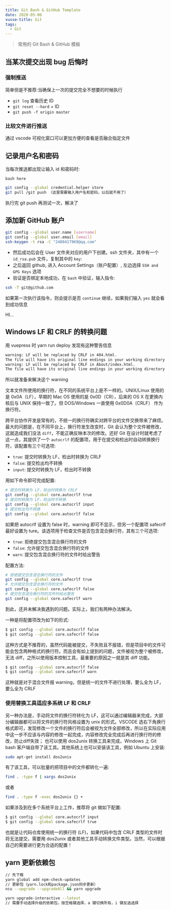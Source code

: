 ```yaml
---
title: Git Bash & GitHub Template
date: 2020-05-06
vusse-title: Git
tags:
  - Git
---
```


> 常用的 Git Bash & GitHub 模板

<!-- more -->
## 当某次提交出现 bug 后悔时

### 强制推送

简单但是不推荐:当确保上一次的提交完全不想要的时候执行

* `git log` 查看历史 ID
* `git reset --hard` + ID
* `git push -f origin master` 

### 比较文件进行推送

通过 vscode 可视化窗口可以更加方便的查看是否融合指定文件

## 记录用户名和密码

当每次推送都出现让输入 id 和密码时:

`bash here`

```sh
git config --global credential.helper store
git pull /git push （这里需要输入用户名和密码，以后就不用了）
```
执行完 git push 再测试一次，解决了

## 添加新 GitHub 账户

```sh
git config --global user.name [username]
git config --global user.email [email]
ssh-keygen -t rsa -C "2480417969@qq.com"
```

* 然后成功后会在 User 文件夹对应的用户下创建。ssh 文件夹，其中有一个 `id_rsa.pub` 文件，复制其中的 `key`:
* 之后返回 github, 进入 Account Settings（账户配置）, 左边选择 `SSH and GPG Keys` 选项
* 验证是否绑定本地成功，在 `bash` 中验证，输入指令: 

```sh
ssh -T git@github.com  
```
如果第一次执行该指令，则会提示是否 `continue` 继续，如果我们输入 `yes` 就会看到成功信息  

HI...

## Windows LF 和 CRLF 的转换问题

用 vuepress 时 yarn run deploy 发现有这种警告信息

```sh
warning: LF will be replaced by CRLF in 404.html.
The file will have its original line endings in your working directory
warning: LF will be replaced by CRLF in About/index.html.
The file will have its original line endings in your working directory
```

所以就准备来解决这个 warning

文本文件所使用的换行符，在不同的系统平台上是不一样的。UNIX/Linux 使用的是 0x0A（LF），早期的 Mac OS 使用的是 0x0D（CR），后来的 OS X 在更换内核后与 UNIX 保持一致了。但 DOS/Windows 一直使用 0x0D0A（CRLF） 作为换行符。

跨平台协作开发是常有的，不统一的换行符确实对跨平台的文件交换带来了麻烦。最大的问题是，在不同平台上，换行符发生改变时，Git 会认为整个文件被修改，这就造成我们没法 `diff`，不能正确反映本次的修改。还好 Git 在设计时就考虑了这一点，其提供了一个 `autocrlf` 的配置项，用于在提交和检出时自动转换换行符，该配置有三个可选项:

- `true`: 提交时转换为 LF，检出时转换为 CRLF
- `false`: 提交检出均不转换
- `input`: 提交时转换为 LF，检出时不转换

用如下命令即可完成配置:

```sh
# 提交时转换为 LF，检出时转换为 CRLF
git config --global core.autocrlf true
# 提交时转换为 LF，检出时不转换
git config --global core.autocrlf input
# 提交检出均不转换
git config --global core.autocrlf false
```

如果把 autocrlf 设置为 false 时，warning 即可不显示，但另一个配置项 safecrlf 最好设置为 ture。该选项用于检查文件是否包含混合换行符，其有三个可选项:

- `true`: 拒绝提交包含混合换行符的文件
- `false`: 允许提交包含混合换行符的文件
- `warn`: 提交包含混合换行符的文件时给出警告

配置方法:

```sh
# 拒绝提交包含混合换行符的文件
git config --global core.safecrlf true
# 允许提交包含混合换行符的文件
git config --global core.safecrlf false
# 提交包含混合换行符的文件时给出警告
git config --global core.safecrlf warn
```

到此，还并未解决我遇到的问题。实际上，我们有两种办法解决。

一种是将配置项改为如下的形式:

```sh
$ git config --global core.autocrlf false
$ git config --global core.safecrlf false
```

这种方式是不推荐的，虽然代码能被提交，不失败且不报错，但是项目中的文件可能会包含两种格式的换行符。而且会有如上提到的问题，文件被视为整个被修改，无法 diff，之所以使用版本控制工具，最重要的原因之一就是其 diff 功能。

```sh
$ git config --global core.autocrlf false
$ git config --global core.safecrlf warn
```

这种就是对于混合文件报 warning，但是统一的文件不进行处理，要么全为 LF，要么全为 CRLF 

### 使用替换工具适应多系统 LF 和 CRLF 

另一种办法是，手动将文件的换行符转化为 LF，这可以通过编辑器来完成，大部分编辑器都可以将文件的换行符风格设置为 unix 的形式。VSCODE 选右下角换行格式即可，发现修改一个文件的换行符后会被视为文件全部修改，所以在实际应用中这一步不应该与内容的修改一起完成，内容修改完全完成后再进行换行符的修改，防止diff失效；
也可以使用 dos2unix 转换工具来完成，Windows 上 Git bash 客户端自带了该工具。其他系统上也可以安装该工具，例如 Ubuntu 上安装:

```sh
sudo apt-get install dos2unix
```

有了该工具，可以批量的把项目中的文件都转化一遍:

```sh
find . -type f | xargs dos2unix
```

或者

```sh
find . -type f -exec dos2unix {} +
```

如果涉及到在多个系统平台上工作，推荐将 git 做如下配置:

```sh
$ git config --global core.autocrlf input
$ git config --global core.safecrlf true
```

也就是让代码仓库使用统一的换行符 (LF)，如果代码中包含 CRLF 类型的文件时将无法提交，需要用 dos2unix 或者其他工具手动转换文件类型。当然，可以根据自己的需要进行更为合适的配置！

## yarn 更新依赖包

```sh
// 先下载
yarn global add npm-check-updates
// 更新包（yarn.lock和package.json同步更新）
ncu --upgrade --upgradeAll && yarn upgrade
```

```sh
yarn upgrade-interactive --latest
// 需要手动选择升级的依赖包，按空格键选择，a 键切换所有，i 键反选选择
```

